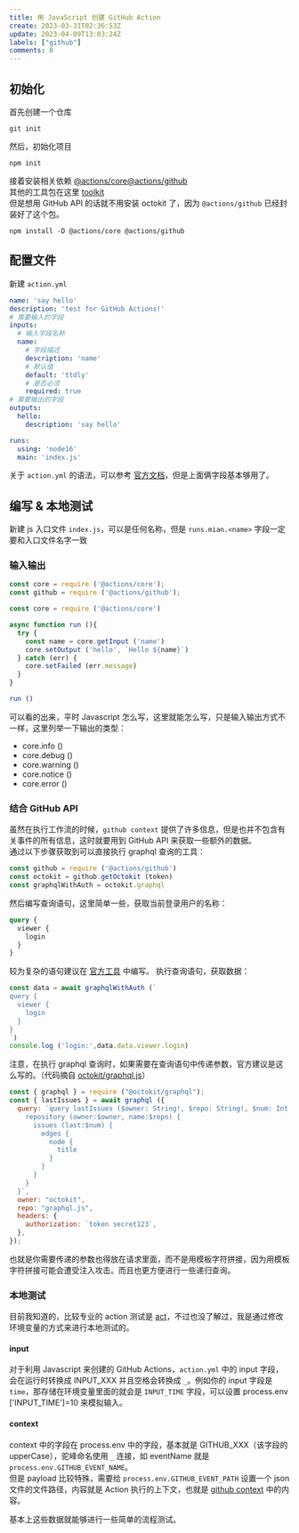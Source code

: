 ```yaml
---
title: 用 JavaScript 创建 GitHub Action
create: 2023-03-31T02:36:53Z
update: 2023-04-09T13:03:24Z
labels: ["github"]
comments: 0
---
```


## 初始化
首先创建一个仓库
```shell
git init
```
然后，初始化项目
```shell
npm init
```
接着安装相关依赖 [@actions/core](https://github.com/actions/toolkit/tree/main/packages/core)[@actions/github](https://github.com/actions/toolkit/tree/main/packages/github)  
其他的工具包在这里 [toolkit](https://github.com/actions/toolkit)  
但是想用 GitHub API 的话就不用安装 octokit 了，因为 `@actions/github` 已经封装好了这个包。
```shell
npm install -D @actions/core @actions/github
```

## 配置文件
新建 `action.yml`
```yaml
name: 'say hello'
description: 'test for GitHub Actions!'
# 需要输入的字段
inputs:
  # 输入字段名称
  name:
    # 字段描述
    description: 'name'
    # 默认值 
    default: 'ttdly'
    # 是否必须
    required: true
# 需要输出的字段
outputs: 
  hello: 
    description: 'say hello'

runs:
  using: 'node16'
  main: 'index.js'
```
关于 `action.yml` 的语法，可以参考 [官方文档](https://docs.github.com/en/actions/creating-actions/metadata-syntax-for-github-actions#outputs-for-docker-container-and-javascript-actions)，但是上面俩字段基本够用了。

## 编写 & 本地测试
新建 js 入口文件 `index.js`，可以是任何名称，但是 `runs.mian.<name>` 字段一定要和入口文件名字一致
### 输入输出
```javascript
const core = require ('@actions/core');
const github = require ('@actions/github');

const core = require ('@actions/core')

async function run (){
  try {
    const name = core.getInput ('name')
    core.setOutput ('hello', `Hello ${name}`)
  } catch (err) {
    core.setFailed (err.message)
  }
}

run ()
```
可以看的出来，平时 Javascript 怎么写，这里就能怎么写，只是输入输出方式不一样，这里列举一下输出的类型：
- core.info ()
- core.debug ()
- core.warning ()
- core.notice ()
- core.error ()

### 结合 GitHub API
虽然在执行工作流的时候，`github context` 提供了许多信息，但是也并不包含有关事件的所有信息，这时就要用到 GitHub API 来获取一些额外的数据。  
通过以下步骤获取到可以直接执行 graphql 查询的工具：
```javascript
const github = require ('@actions/github')
const octokit = github.getOctokit (token)
const graphqlWithAuth = octokit.graphql
```
然后编写查询语句，这里简单一些，获取当前登录用户的名称：
```graphql
query {
  viewer {
    login 
  }
}
```
较为复杂的语句建议在 [官方工具](https://docs.github.com/en/graphql/overview/explorer) 中编写。
执行查询语句，获取数据：
```javascript
const data = await graphqlWithAuth (`
query {
  viewer {
    login 
  }
}
`)
console.log ('login:',data.data.viewer.login)
```
注意，在执行 graphql 查询时，如果需要在查询语句中传递参数，官方建议是这么写的。（代码摘自 [octokit/graphql.js](https://github.com/octokit/graphql.js)）
```javascript
const { graphql } = require ("@octokit/graphql");
const { lastIssues } = await graphql ({
  query: `query lastIssues ($owner: String!, $repo: String!, $num: Int = 3) {
    repository (owner:$owner, name:$repo) {
      issues (last:$num) {
        edges {
          node {
            title
          }
        }
      }
    }
  }`,
  owner: "octokit",
  repo: "graphql.js",
  headers: {
    authorization: `token secret123`,
  },
});
```
也就是你需要传递的参数也得放在请求里面，而不是用模板字符拼接，因为用模板字符拼接可能会遭受注入攻击。而且也更方便进行一些递归查询。

### 本地测试
目前我知道的，比较专业的 action 测试是 [act](https://github.com/nektos/act)，不过也没了解过，我是通过修改环境变量的方式来进行本地测试的。
#### input
对于利用 Javascript 来创建的 GitHub Actions，`action.yml` 中的 input 字段，会在运行时转换成 INPUT_XXX 并且空格会转换成 `_`。例如你的 input 字段是 `time`，那存储在环境变量里面的就会是 `INPUT_TIME` 字段，可以设置 process.env ['INPUT_TIME']=10 来模拟输入。
#### context
context 中的字段在 process.env 中的字段，基本就是 GITHUB_XXX（该字段的 upperCase），驼峰命名使用 `_` 连接，如 eventName 就是 `process.env.GITHUB_EVENT_NAME`。  
但是 payload 比较特殊，需要给 `process.env.GITHUB_EVENT_PATH` 设置一个 json 文件的文件路径，内容就是 Action 执行的上下文，也就是 [github context](https://docs.github.com/en/actions/learn-github-actions/contexts#github-context) 中的内容。  

基本上这些数据就能够进行一些简单的流程测试。